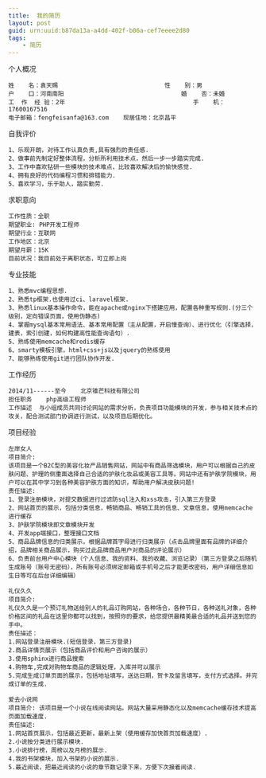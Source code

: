 ```yaml
---
title:  我的简历
layout: post
guid: urn:uuid:b87da13a-a4dd-402f-b06a-cef7eeee2d80
tags:
    - 简历
---
```



个人概况

    姓    名：袁天赐                             	性    别：男
    户    口：河南南阳                                	婚    否：未婚
    工  作  经 验：2年                                    手    机：17600167516
    电子邮箱：fengfeisanfa@163.com    现居住地：北京昌平

自我评价

    1、乐观开朗，对待工作认真负责,具有强烈的责任感.
    2、做事前先制定好整体流程，分析所利用技术点，然后一步一步踏实完成.
    3、工作中喜欢钻研一些模块的技术难点，比较喜欢解决后的愉快感觉.
    4、拥有良好的代码编程习惯和排错能力.
    5、喜欢学习，乐于助人，踏实勤劳.

求职意向

    工作性质：全职
    期望职业: PHP开发工程师
    期望行业：互联网
    工作地区：北京
    期望月薪：15K
    目前状况：我目前处于离职状态，可立即上岗


专业技能

    1、熟悉mvc编程思想.
    2、熟悉tp框架.也使用过ci、laravel框架. 
    3、熟悉linux基本操作命令，能在apache或nginx下搭建应用，配置各种重写规则.(分三个级别，定向错误页面，使用伪静态)
    4、掌握mysql基本常用语法、基本常用配置（主从配置，开启慢查询）、进行优化（引擎选择，建表，索引创建，如何构建高性能查询语句）.
    5、熟练使用memcache和redis缓存
    6、smarty模板引擎，html+css+js以及jquery的熟练使用
    7、能够熟练使用git进行团队协作开发.


工作经历

    2014/11------至今    北京锥芒科技有限公司
    担任职务	php高级工程师	
    工作描述  与小组成员共同讨论网站的需求分析，负责项目功能模块的开发，参与相关技术点的攻关，配合测试部门协调进行测试，以及项目后期优化。

项目经验

    左岸女人
    项目简介:
    该项目是一个B2C型的美容化妆产品销售网站，网站中有商品筛选模块，用户可以根据自己的皮肤问题、护理的侧重面选择自己合适的护肤化妆品或美容工具等。网站中还有护肤学院模块，用户可以在其中学习到各种美容护肤方面的知识，帮助用户解决皮肤问题!
    责任描述:
    1、登录注册模块，对提交数据进行过滤防sql注入和xss攻击，引入第三方登录
    2、网站首页的展示，包括分类信息，畅销商品、畅销工具的信息、文章信息，使用memcache进行缓存
    3、护肤学院模块即文章模块开发
    4、开发app端接口，整理接口文档
    5、商品品牌信息的归类展示，根据品牌首字母进行归类展示（点击品牌里面有品牌的详细介绍，品牌相关商品展示，购买过此品牌商品用户对商品的评论展示）
    6、负责前台用户中心模块（个人信息、我的资料、我的收藏、浏览记录）（第三方登录之后随机生成账号（账号无密码），所有账号必须绑定邮箱或手机号之后才能更改密码，用户详细信息如生日等可在后台详细编辑）
    
    礼仪久久
    项目简介:
    礼仪久久是一个预订礼物送给别人的礼品订购网站，各种场合，各种节日，各种送礼对象，各种价格区间的礼品在这里你都可以找到，按照你的要求，给您提供最精美最合适的礼品并送到您的手中。
    责任描述：
    1.网站登录注册模块.(短信登录，第三方登录)
    2.商品详情页展示（包括商品评价和用户咨询的展示）
    3.使用sphinx进行商品搜索
    4.购物车,完成对购物车商品的逻辑处理，入库并可以展示
    5.完成生成订单页面的展示，包括地址填写，送达日期，贺卡及留言填写，支付方式选择。并完成订单的生成.

    爱去小说网
    项目简介: 该项目是一个小说在线阅读网站。网站大量采用静态化以及memcache缓存技术提高页面加载速度.
    责任描述:
    1.网站首页展示，包括最近更新，最新上架（使用缓存加快首页加载速度）.
    2.小说按分类进行展示模块.
    3.小说排行榜，周榜以及月榜的展示.
    4.我的书架模块，加入书架的小说的展示.
    5.最近阅读，把最近阅读的小说的章节数记录下来，方便下次接着阅读.